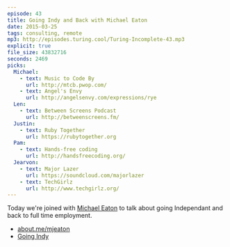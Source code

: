 ```yaml
---
episode: 43
title: Going Indy and Back with Michael Eaton
date: 2015-03-25
tags: consulting, remote
mp3: http://episodes.turing.cool/Turing-Incomplete-43.mp3
explicit: true
file_size: 43832716
seconds: 2469
picks:
  Michael:
    - text: Music to Code By
      url: http://mtcb.pwop.com/
    - text: Angel's Envy
      url: http://angelsenvy.com/expressions/rye
  Len:
    - text: Between Screens Podcast
      url: http://betweenscreens.fm/
  Justin:
    - text: Ruby Together
      url: https://rubytogether.org
  Pam:
    - text: Hands-free coding
      url: http://handsfreecoding.org/
  Jearvon:
    - text: Major Lazer
      url: https://soundcloud.com/majorlazer
    - text: TechGirlz
      url: http://www.techgirlz.org/
---
```


Today we're joined with [Michael Eaton](https://twitter.com/mjeaton) to talk about going Independant and back to full time employment.

* [about.me/mjeaton](https://about.me/mjeaton)
* [Going Indy](http://www.slideshare.net/mjeaton/going-indy)
